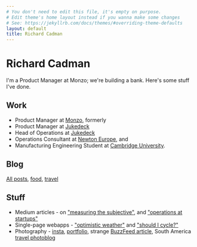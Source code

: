 ```yaml
---
# You don't need to edit this file, it's empty on purpose.
# Edit theme's home layout instead if you wanna make some changes
# See: https://jekyllrb.com/docs/themes/#overriding-theme-defaults
layout: default
title: Richard Cadman
---
```


# Richard Cadman

I'm a Product Manager at Monzo; we're building a bank. Here's some stuff I've done.

## Work

- Product Manager at [Monzo](http://www.monzo.com), formerly
- Product Manager at [Jukedeck](http://jukedeck.com/)
- Head of Operations at [Jukedeck](http://jukedeck.com/)
- Operations Consultant at [Newton Europe](https://www.newtoneurope.com/), and
- Manufacturing Engineering Student at [Cambridge University](http://www.ifm.eng.cam.ac.uk/education/met/).


## Blog

[All posts](/blog.html), [food](/food.html), [travel](/travel.html)

## Stuff

- Medium articles - on ["measuring the subjective"](https://medium.com/@richardcadman/measuring-the-subjective-improving-the-quality-of-ai-generated-music-as-a-pm-at-a-london-based-6b7c45d4f48d), and ["operations at startups"](https://medium.com/@richardcadman/what-does-operations-mean-at-a-tech-startup-bb953d6a2802)
- Single-page webapps - ["optimistic weather"](https://safe-hollows-92431.herokuapp.com/) and ["should I cycle?"](http://rich.fyi/bike_map.html)
- Photography - [insta](https://www.instagram.com/richardcadman/), [portfolio](https://cadman.myportfolio.com/), strange [BuzzFeed article](https://www.buzzfeed.com/helenrussell/reasons-danes-do-sex-best?utm_term=.heqJe4nWG#.nclWBQDK0), South America [travel photoblog](http://cadmansa2015.tumblr.com/)
